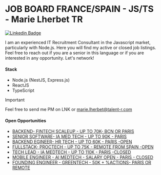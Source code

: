 # JOB BOARD FRANCE/SPAIN - JS/TS - Marie Lherbet TR

[![Linkedin Badge](https://img.shields.io/badge/-Marie%20Lherbet-blue?style=flat&logo=Linkedin&logoColor=white&link=https://www.linkedin.com/in/marie-lherbet-273b9321b/)](https://www.linkedin.com/in/marie-lherbet-273b9321b/)

I am an experienced IT Recruitment Consultant in the Javascript market, particularly with Node.js. Here you will find my active or closed job listings. Feel free to reach out if you are a senior in this language or if you are interested in any opportunity. Let's network!



#### Stack
- Node.js (NestJS, Express.js)
- ReactJS
- TypeScript

> [!IMPORTANT]  
> Feel free to send me PM on LNK or [marie.lherbet@talent-r.com](marie.lherbet@talent-r.com)

#### Open Opportunities

- [BACKEND- FINTECH SCALEUP - UP TO 70K- BCN OR PARIS](./opportunities/BACKEND-%20FINTECH%20SCALEUP%20-%20BCN%20OR%20PARIS.md)
- [SENIOR SOFTWARE- IA MED TECH - UP TO 90K - PARIS](./opportunities/SENIOR%20BACKEND-%20IA%20MED%20TECH%20-%20PARIS.md)
- [BACKEND EGINEER- HR TECH - UP TO 60K - PARIS -OPEN](./opportunities/BACKEND-HRSCALEUP-PARIS.md)
- [FULLSTACK- PROCTECH - UP TO 75K - REMOTE FROM SPAIN -OPEN](./opportunities/PROCTECH%20SENIOR%20SW%20REMOTE.md)
- [TECH LEAD - IA MEDTECH - UP TO 110K - PARIS -CLOSED](./opportunities/STAFF%20ENGINEER%20-%20IA%20MEDTECH%20-%20PARIS.md)
- [MOBILE ENGINEER - AI MEDTECH - SALARY OPEN - PARIS - CLOSED](./opportunities/MOBILE%20ENGINEER%20-%20AI%20MEDTECH%20-%20PARIS.md)
- [FOUNDING ENGINEER - GREENTECH - 50K + %ACTIONS- PARIS OR REMOTE](./opportunities/FOUNDING%20ENGINEER%20-%20GREENTECH%20-%20PARIS.md)
  
  


  
